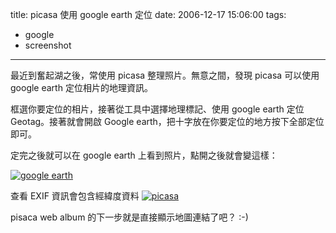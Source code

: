 title: picasa 使用 google earth 定位
date: 2006-12-17 15:06:00
tags: 
- google
- screenshot
---

最近到奮起湖之後，常使用 picasa  整理照片。無意之間，發現 picasa 可以使用 google earth 定位相片的地理資訊。

框選你要定位的相片，接著從工具中選擇地理標記、使用 google earth 定位 Geotag。接著就會開啟 Google earth，把十字放在你要定位的地方按下全部定位即可。

定完之後就可以在 google earth 上看到照片，點開之後就會變這樣：

[![google earth](http://static.flickr.com/143/324606524_0a3df26764.jpg)](http://www.flickr.com/photos/yurenju/324606524/ "Photo Sharing")

查看 EXIF 資訊會包含經緯度資料
[![picasa](http://static.flickr.com/144/324608836_04457f4673_o.gif)](http://www.flickr.com/photos/yurenju/324608836/ "Photo Sharing")

pisaca web album 的下一步就是直接顯示地圖連結了吧？ :-)